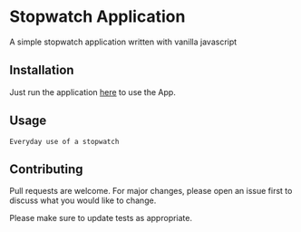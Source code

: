 # Stopwatch Application

A simple stopwatch application written with vanilla javascript

## Installation

 Just run the application [here](https://pip.pypa.io/en/stable/) to use the App.

## Usage

```
Everyday use of a stopwatch
```

## Contributing
Pull requests are welcome. For major changes, please open an issue first to discuss what you would like to change.

Please make sure to update tests as appropriate.
